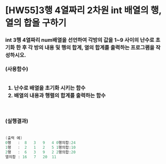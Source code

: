 # [HW55]3행 4열짜리 2차원 int 배열의 행, 열의 합을 구하기


<h3>

int 3행 4열짜리 num배열을 선언하여 각방의 값을 1~9 사이의 난수로 초기화 한 후 각 방의 내용 및 행의 합계, 열의 합계를 출력하는 프로그램을 작성하시오.</br></br>
(사용함수)</br></br>
1. 난수로 배열을 초기화 시키는 함수</br>
2. 배열의 내용과 행렬의 합계를 출력하는 함수



</br></br>
(실행결과)
</br></br></h3>

```cpp
(출력 예)
0행   :  8   3   9   4 0행의합:24 
1행   :  2   1   2   5 1행의합:10 
2행   :  6   3   9   2 2행의합:20 
열의합 : 16   7   20  11

```